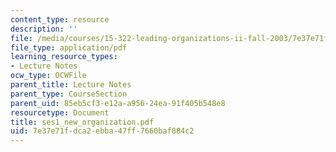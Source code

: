 ```yaml
---
content_type: resource
description: ''
file: /media/courses/15-322-leading-organizations-ii-fall-2003/7e37e71fdca2ebba47ff7660baf884c2_ses1_new_organization.pdf
file_type: application/pdf
learning_resource_types:
- Lecture Notes
ocw_type: OCWFile
parent_title: Lecture Notes
parent_type: CourseSection
parent_uid: 85eb5cf3-e12a-a956-24ea-91f405b548e8
resourcetype: Document
title: ses1_new_organization.pdf
uid: 7e37e71f-dca2-ebba-47ff-7660baf884c2
---
```

